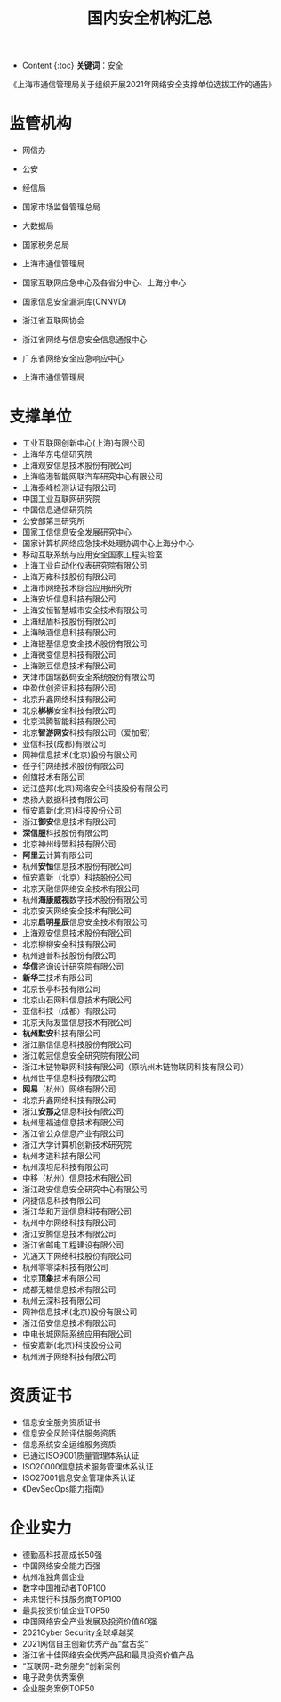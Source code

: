 ﻿---
layout:		post
category:	"soft"
title:		"国内安全机构汇总"

tags:		[安全]
---
- Content
{:toc}
**关键词**：安全



《上海市通信管理局关于组织开展2021年网络安全支撑单位选拔工作的通告》



# 监管机构

- 网信办
- 公安
- 经信局
- 国家市场监督管理总局
- 大数据局
- 国家税务总局
- 上海市通信管理局

- 国家互联网应急中心及各省分中心、上海分中心
- 国家信息安全漏洞库(CNNVD)
- 浙江省互联网协会
- 浙江省网络与信息安全信息通报中心
- 广东省网络安全应急响应中心
- 上海市通信管理局



# 支撑单位

- 工业互联网创新中心(上海)有限公司
- 上海华东电信研究院
- 上海观安信息技术股份有限公司
- 上海临港智能网联汽车研究中心有限公司
- 上海泰峰检测认证有限公司
- 中国工业互联网研究院
- 中国信息通信研究院
- 公安部第三研究所
- 国家工信信息安全发展研究中心
- 国家计算机网络应急技术处理协调中心上海分中心
- 移动互联系统与应用安全国家工程实验室
- 上海工业自动化仪表研究院有限公司
- 上海万雍科技股份有限公司
- 上海市网络技术综合应用研究所
- 上海安圻信息科技有限公司
- 上海安恒智慧城市安全技术有限公司
- 上海纽盾科技股份有限公司
- 上海映涵信息科技有限公司
- 上海银基信息安全技术股份有限公司
- 上海微变信息科技有限公司
- 上海豌豆信息技术有限公司
- 天津市国瑞数码安全系统股份有限公司
- 中盈优创资讯科技有限公司
- 北京升鑫网络科技有限公司
- 北京**梆梆**安全科技有限公司
- 北京鸿腾智能科技有限公司
- 北京**智游网安**科技有限公司（爱加密）
- 亚信科技(成都)有限公司
- 网神信息技术(北京)股份有限公司
- 任子行网络技术股份有限公司
- 创旗技术有限公司
- 远江盛邦(北京)网络安全科技股份有限公司
- 忠扬大数据科技有限公司
- 恒安嘉新(北京)科技股份公司
- 浙江**御安**信息技术有限公司
- **深信服**科技股份有限公司
- 北京神州绿盟科技有限公司
- **阿里云**计算有限公司
- 杭州**安恒**信息技术股份有限公司
- 恒安嘉新（北京）科技股份公司
- 北京天融信网络安全技术有限公司
- 杭州**海康威视**数字技术股份有限公司
- 北京安天网络安全技术有限公司
- 北京**启明星辰**信息安全技术有限公司
- 上海观安信息技术股份有限公司
- 北京柳柳安全科技有限公司
- 杭州迪普科技股份有限公司
- **华信**咨询设计研究院有限公司
- **新华三**技术有限公司
- 北京长亭科技有限公司
- 北京山石网科信息技术有限公司
- 亚信科技（成都）有限公司
- 北京天际友盟信息技术有限公司
- **杭州默安**科技有限公司
- 浙江鹏信信息科技股份有限公司
- 浙江乾冠信息安全研究院有限公司
- 浙江木链物联网科技有限公司（原杭州木链物联网科技有限公司）
- 杭州世平信息科技有限公司
- **网易**（杭州）网络有限公司
- 北京升鑫网络科技有限公司
- 浙江**安那之**信息科技有限公司
- 杭州思福迪信息技术有限公司
- 浙江省公众信息产业有限公司
- 浙江大学计算机创新技术研究院
- 杭州孝道科技有限公司
- 杭州漠坦尼科技有限公司
- 中移（杭州）信息技术有限公司
- 浙江政安信息安全研究中心有限公司
- 闪捷信息科技有限公司
- 浙江华和万润信息科技有限公司
- 杭州中尔网络科技有限公司
- 浙江安腾信息技术有限公司
- 浙江省邮电工程建设有限公司
- 光通天下网络科技股份有限公司
- 杭州零零柒科技有限公司
- 北京**顶象**技术有限公司
- 成都无糖信息技术有限公司
- 杭州云深科技有限公司
- 网神信息技术(北京)股份有限公司
- 浙江佰安信息技术有限公司
- 中电长城网际系统应用有限公司
- 恒安嘉新(北京)科技股份公司
- 杭州洲子网络科技有限公司





# 资质证书

- 信息安全服务资质证书
- 信息安全风险评估服务资质
- 信息系统安全运维服务资质
- 已通过ISO9001质量管理体系认证
- ISO20000信息技术服务管理体系认证
- ISO27001信息安全管理体系认证
- 《DevSecOps能力指南》

# 企业实力

- 德勤高科技高成长50强
- 中国网络安全能力百强
- 杭州准独角兽企业
- 数字中国推动者TOP100
- 未来银行科技服务商TOP100
- 最具投资价值企业TOP50
- 中国网络安全产业发展及投资价值60强
- 2021Cyber Security全球卓越奖
- 2021网信自主创新优秀产品“盘古奖”
- 浙江省十佳网络安全优秀产品和最具投资价值产品
- “互联网+政务服务”创新案例
- 电子政务优秀案例
- 企业服务案例TOP50

